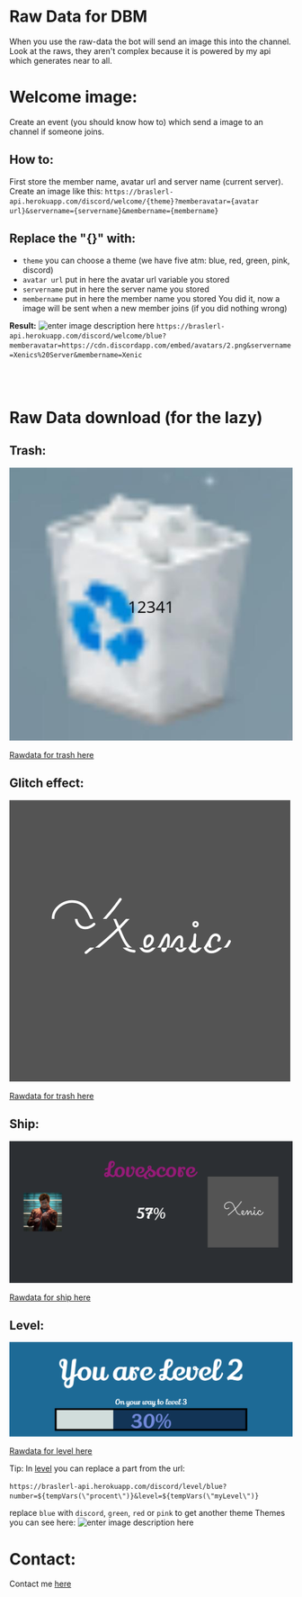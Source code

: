 

# Raw Data for DBM
When you use the raw-data the bot will send an image this into the channel.
Look at the raws, they aren't  complex because it is powered by my api which generates near to all.
# Welcome image:

Create an event (you should know how to) which send a image to an channel if someone joins.

## How to:

First store the member name, avatar url and server name (current server).
Create an image like this:
`https://braslerl-api.herokuapp.com/discord/welcome/{theme}?memberavatar={avatar url}&servername={servername}&membername={membername}`

## Replace the "{}" with:

 - `theme` you can choose a theme (we have five atm: blue, red, green, pink, discord)
 - `avatar url` put in here the avatar url variable you stored
 - `servername` put in here the server name you stored
 - `membername` put in here the member name you stored
 You did it, now a image will be sent when a new member joins (if you did nothing wrong)

**Result:**
![enter image description here](https://braslerl-api.herokuapp.com/discord/welcome/blue?memberavatar=https://cdn.discordapp.com/embed/avatars/2.png?size=4096&servername=Xenics%20Server&membername=Xenic)
`https://braslerl-api.herokuapp.com/discord/welcome/blue?memberavatar=https://cdn.discordapp.com/embed/avatars/2.png&servername=Xenics%20Server&membername=Xenic`


<br>

<br>

# Raw Data download (for the lazy)
## Trash:

![](img/trash.jpg)


[Rawdata for trash here](raw/trash.txt)

## Glitch effect:

![](img/glitch.gif)

[Rawdata for trash here](raw/trash.txt)

## Ship:


![](img/ship.png)

[Rawdata for ship here](raw/ship.txt)

## Level:


![](img/level.png)

[Rawdata for level here](raw/level.txt)

Tip:
In [level](raw/level.txt) you can replace a part from the url:

`https://braslerl-api.herokuapp.com/discord/level/blue?number=${tempVars(\"procent\")}&level=${tempVars(\"myLevel\")}`

replace `blue` with `discord`, `green`, `red` or  `pink` to get another theme
Themes you can see here:
![enter image description here](https://braslerl-api.herokuapp.com/discord/level/themes)

# Contact:
Contact me [here](https://braslerl-api.herokuapp.com/contact)
